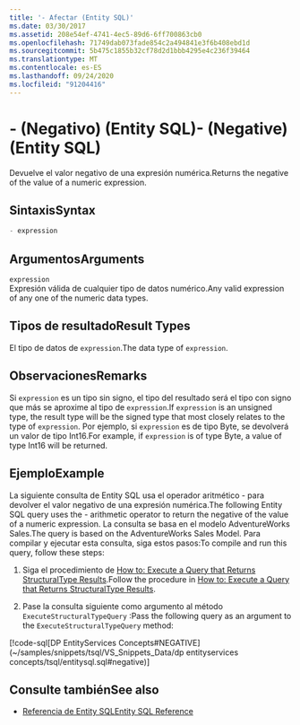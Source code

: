 ```yaml
---
title: '- Afectar (Entity SQL)'
ms.date: 03/30/2017
ms.assetid: 208e54ef-4741-4ec5-89d6-6ff700863cb0
ms.openlocfilehash: 71749dab073fade854c2a494841e3f6b408ebd1d
ms.sourcegitcommit: 5b475c1855b32cf78d2d1bbb4295e4c236f39464
ms.translationtype: MT
ms.contentlocale: es-ES
ms.lasthandoff: 09/24/2020
ms.locfileid: "91204416"
---
```

# <a name="--negative-entity-sql"></a><span data-ttu-id="86998-102">- (Negativo) (Entity SQL)</span><span class="sxs-lookup"><span data-stu-id="86998-102">- (Negative) (Entity SQL)</span></span>

<span data-ttu-id="86998-103">Devuelve el valor negativo de una expresión numérica.</span><span class="sxs-lookup"><span data-stu-id="86998-103">Returns the negative of the value of a numeric expression.</span></span>  
  
## <a name="syntax"></a><span data-ttu-id="86998-104">Sintaxis</span><span class="sxs-lookup"><span data-stu-id="86998-104">Syntax</span></span>  
  
```sql  
- expression  
```  
  
## <a name="arguments"></a><span data-ttu-id="86998-105">Argumentos</span><span class="sxs-lookup"><span data-stu-id="86998-105">Arguments</span></span>  

 `expression`  
 <span data-ttu-id="86998-106">Expresión válida de cualquier tipo de datos numérico.</span><span class="sxs-lookup"><span data-stu-id="86998-106">Any valid expression of any one of the numeric data types.</span></span>  
  
## <a name="result-types"></a><span data-ttu-id="86998-107">Tipos de resultado</span><span class="sxs-lookup"><span data-stu-id="86998-107">Result Types</span></span>  

 <span data-ttu-id="86998-108">El tipo de datos de `expression`.</span><span class="sxs-lookup"><span data-stu-id="86998-108">The data type of `expression`.</span></span>  
  
## <a name="remarks"></a><span data-ttu-id="86998-109">Observaciones</span><span class="sxs-lookup"><span data-stu-id="86998-109">Remarks</span></span>  

 <span data-ttu-id="86998-110">Si `expression` es un tipo sin signo, el tipo del resultado será el tipo con signo que más se aproxime al tipo de `expression`.</span><span class="sxs-lookup"><span data-stu-id="86998-110">If `expression` is an unsigned type, the result type will be the signed type that most closely relates to the type of `expression`.</span></span> <span data-ttu-id="86998-111">Por ejemplo, si `expression` es de tipo Byte, se devolverá un valor de tipo Int16.</span><span class="sxs-lookup"><span data-stu-id="86998-111">For example, if `expression` is of type Byte, a value of type Int16 will be returned.</span></span>  
  
## <a name="example"></a><span data-ttu-id="86998-112">Ejemplo</span><span class="sxs-lookup"><span data-stu-id="86998-112">Example</span></span>  

 <span data-ttu-id="86998-113">La siguiente consulta de Entity SQL usa el operador aritmético - para devolver el valor negativo de una expresión numérica.</span><span class="sxs-lookup"><span data-stu-id="86998-113">The following Entity SQL query uses the - arithmetic operator to return the negative of the value of a numeric expression.</span></span> <span data-ttu-id="86998-114">La consulta se basa en el modelo AdventureWorks Sales.</span><span class="sxs-lookup"><span data-stu-id="86998-114">The query is based on the AdventureWorks Sales Model.</span></span> <span data-ttu-id="86998-115">Para compilar y ejecutar esta consulta, siga estos pasos:</span><span class="sxs-lookup"><span data-stu-id="86998-115">To compile and run this query, follow these steps:</span></span>  
  
1. <span data-ttu-id="86998-116">Siga el procedimiento de [How to: Execute a Query that Returns StructuralType Results](../how-to-execute-a-query-that-returns-structuraltype-results.md).</span><span class="sxs-lookup"><span data-stu-id="86998-116">Follow the procedure in [How to: Execute a Query that Returns StructuralType Results](../how-to-execute-a-query-that-returns-structuraltype-results.md).</span></span>  
  
2. <span data-ttu-id="86998-117">Pase la consulta siguiente como argumento al método `ExecuteStructuralTypeQuery` :</span><span class="sxs-lookup"><span data-stu-id="86998-117">Pass the following query as an argument to the `ExecuteStructuralTypeQuery` method:</span></span>  
  
 [!code-sql[DP EntityServices Concepts#NEGATIVE](~/samples/snippets/tsql/VS_Snippets_Data/dp entityservices concepts/tsql/entitysql.sql#negative)]  
  
## <a name="see-also"></a><span data-ttu-id="86998-118">Consulte también</span><span class="sxs-lookup"><span data-stu-id="86998-118">See also</span></span>

- [<span data-ttu-id="86998-119">Referencia de Entity SQL</span><span class="sxs-lookup"><span data-stu-id="86998-119">Entity SQL Reference</span></span>](entity-sql-reference.md)
